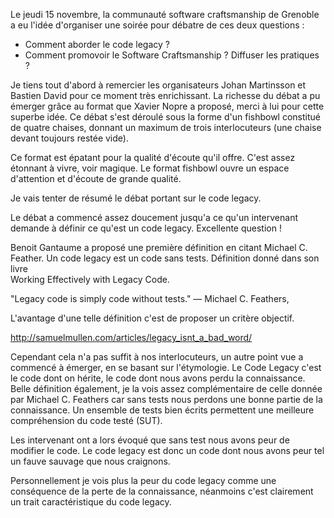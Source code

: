 
Le jeudi 15 novembre, la communauté software craftsmanship de Grenoble
a eu l'idée d'organiser une soirée pour débatre de ces deux questions
:

- Comment aborder le code legacy ?
- Comment promovoir le Software Craftsmanship ? Diffuser les pratiques ?

Je tiens tout d'abord à remercier les organisateurs Johan Martinsson
et Bastien David pour ce moment très enrichissant. La richesse du
débat a pu émerger grâce au format que Xavier Nopre a proposé, merci à lui
pour cette superbe idée. Ce débat s'est déroulé sous la
forme d'un fishbowl constitué de quatre chaises, donnant un maximum de
trois interlocuteurs (une chaise devant toujours restée vide).

Ce format est épatant pour la qualité d'écoute qu'il offre. C'est
assez étonnant à vivre, voir magique. Le format fishbowl ouvre un
espace d'attention et d'écoute de grande qualité.

Je vais tenter de résumé le débat portant sur le code legacy. 

Le débat a commencé assez doucement jusqu'a ce qu'un intervenant 
demande à définir ce qu'est un code legacy. Excellente question !

Benoit Gantaume a proposé une première définition en citant Michael
C. Feather. Un code legacy est un code sans tests. Définition donné dans son livre  
Working Effectively with Legacy Code.


"Legacy code is simply code
without tests." ― Michael C. Feathers,

L'avantage d'une telle définition c'est de proposer un critère
objectif.

http://samuelmullen.com/articles/legacy_isnt_a_bad_word/

Cependant cela n'a pas suffit à nos interlocuteurs, un autre point vue
a commencé à émerger, en se basant sur l'étymologie. Le Code Legacy
c'est le code dont on hérite, le code dont nous avons perdu la
connaissance. Belle définition également, je la vois assez
complémentaire de celle donnée par Michael C. Feathers car sans tests
nous perdons une bonne partie de la connaissance. Un ensemble de tests
bien écrits permettent une meilleure compréhension du code testé
(SUT).

Les intervenant ont a lors évoqué que sans test nous avons peur de
modifier le code. Le code legacy est donc un code dont nous avons 
peur tel un fauve sauvage que nous craignons.


Personnellement je vois plus la peur du code legacy comme une
conséquence de la perte de la connaissance, néanmoins c'est clairement
un trait caractéristique du code legacy.
